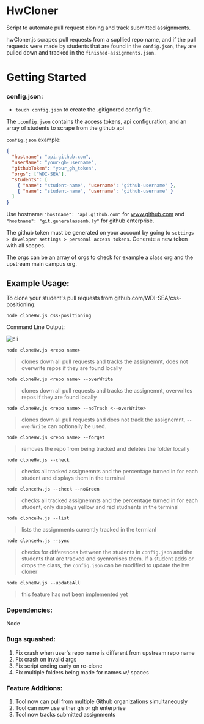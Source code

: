 # HwCloner

Script to automate pull request cloning and track submitted assignments.

hwCloner.js scrapes pull requests from a supllied repo name, and if the pull requests were made by students that are found in the `config.json`, they are pulled down and tracked in the `finished-assignments.json`.

# Getting Started

### config.json:

* `touch config.json` to create the .gitignored config file. 

The `.config.json` contains the access tokens, api configuration, and an array of students to scrape from the github api

`config.json` example:

```json
{ 
  "hostname": "api.github.com",
  "userName": "your-gh-username",
  "githubToken": "your_gh_token",
  "orgs": ["WDI-SEA"],
  "students": [
    { "name": "student-name", "username": "github-username" },
    { "name": "student-name", "username": "github-username" }
  ]
}
```

Use hostname `"hostname": "api.github.com"` for www.github.com and `"hostname": "git.generalassemb.ly"` for github enterprise.

The github token must be generated on your account by going to `settings > developer settings > personal access tokens`. Generate a new token with all scopes. 

The orgs can be an array of orgs to check for example a class org and the upstream main campus org. 

## Example Usage:

To clone your student's pull requests from github.com/WDI-SEA/css-positioning:

`node cloneHw.js css-positioning`

Command Line Output: 

![cli](https://i.imgur.com/iWJS5RI.png)

`node cloneHw.js <repo name>`

> clones down all pull requests and tracks the assignemnt, does not overwrite repos if they are found locally

`node cloneHw.js <repo name> --overWrite`

> clones down all pull requests and tracks the assignemnt, overwrites repos if they are found locally

`node cloneHw.js <repo name> --noTrack <--overWrite>`

> clones down all pull requests and does not track the assignemnt, `--overWrite` can optionally be used.

`node cloneHw.js <repo name> --forget`

> removes the repo from being tracked and deletes the folder locally

`node cloneHw.js --check` 

> checks all tracked assignemnts and the percentage turned in for each student and displays them in the terminal

`node clonceHw.js --check --noGreen` 

> checks all tracked assignemnts and the percentage turned in for each student, only displays yellow and red studnents in the terminal

`node clonceHw.js --list`

> lists the assignments currently tracked in the termianl

`node clonceHw.js --sync`

> checks for differences between the students in `config.json` and the students that are tracked and sycnronises them. If a student adds or drops the class, the `config.json` can be modified to update the hw cloner

`node cloneHw.js --updateAll`

> this feature has not been implemented yet

### Dependencies:

Node

### Bugs squashed:

1. Fix crash when user's repo name is different from upstream repo name
2. Fix crash on invalid args
3. Fix script ending early on re-clone 
4. Fix multiple folders being made for names w/ spaces

### Feature Additions:

1. Tool now can pull from multiple Github organizations simultaneously
2. Tool can now use either gh or gh enterprise
3. Tool now tracks submitted assignments
